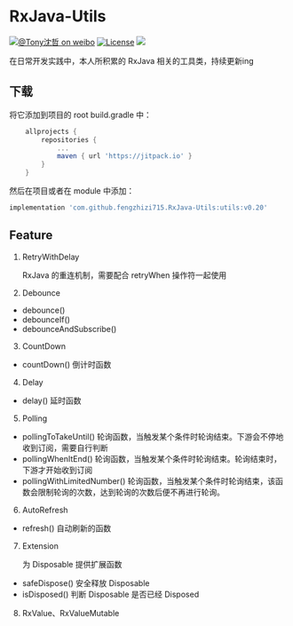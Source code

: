 # RxJava-Utils
[![@Tony沈哲 on weibo](https://img.shields.io/badge/weibo-%40Tony%E6%B2%88%E5%93%B2-blue.svg)](http://www.weibo.com/fengzhizi715)
[![License](https://img.shields.io/badge/license-Apache%202-lightgrey.svg)](https://www.apache.org/licenses/LICENSE-2.0.html)
[![](https://jitpack.io/v/fengzhizi715/RxJava-Utils.svg)](https://jitpack.io/#fengzhizi715/RxJava-Utils)

在日常开发实践中，本人所积累的 RxJava 相关的工具类，持续更新ing

## 下载

将它添加到项目的 root build.gradle 中：

```groovy
	allprojects {
		repositories {
			...
			maven { url 'https://jitpack.io' }
		}
	}
```

然后在项目或者在 module 中添加：

```groovy
implementation 'com.github.fengzhizi715.RxJava-Utils:utils:v0.20'
```

## Feature

1. RetryWithDelay

   RxJava 的重连机制，需要配合 retryWhen 操作符一起使用


2. Debounce
* debounce()
* debounceIf()
* debounceAndSubscribe()

3. CountDown
* countDown() 倒计时函数

4. Delay
* delay() 延时函数

5. Polling
* pollingToTakeUntil() 轮询函数，当触发某个条件时轮询结束。下游会不停地收到订阅，需要自行判断
* pollingWhenItEnd() 轮询函数，当触发某个条件时轮询结束。轮询结束时，下游才开始收到订阅
* pollingWithLimitedNumber() 轮询函数，当触发某个条件时轮询结束，该函数会限制轮询的次数，达到轮询的次数后便不再进行轮询。

6. AutoRefresh
* refresh() 自动刷新的函数

7. Extension 
   
   为 Disposable 提供扩展函数
* safeDispose() 安全释放 Disposable
* isDisposed() 判断 Disposable 是否已经 Disposed

8. RxValue、RxValueMutable